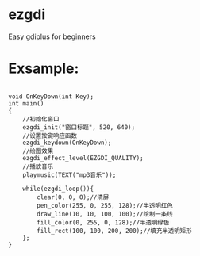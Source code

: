 # ezgdi
Easy gdiplus for beginners

# Exsample:

<pre><code>
void OnKeyDown(int Key);
int main()
{
    //初始化窗口
    ezgdi_init("窗口标题", 520, 640);
    //设置按键响应函数
    ezgdi_keydown(OnKeyDown);
    //绘图效果
    ezgdi_effect_level(EZGDI_QUALITY);
    //播放音乐
    playmusic(TEXT("mp3音乐"));

    while(ezgdi_loop()){
        clear(0, 0, 0);//清屏
        pen_color(255, 0, 255, 128);//半透明红色
        draw_line(10, 10, 100, 100);//绘制一条线
        fill_color(0, 255, 0, 128);//半透明绿色
        fill_rect(100, 100, 200, 200);//填充半透明矩形
    };
}
</pre></code>
